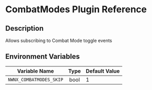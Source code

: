 # CombatModes Plugin Reference

## Description

Allows subscribing to Combat Mode toggle events


## Environment Variables
| Variable Name     |  Type                   | Default Value                      |
| ----------------- | :---------------------: | ---------------------------------- |
| `NWNX_COMBATMODES_SKIP`      | bool                    | 1                            |
